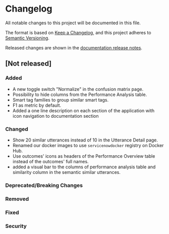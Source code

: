 # Changelog

All notable changes to this project will be documented in this file.

The format is based on [Keep a Changelog](https://keepachangelog.com/en/1.0.0/), and this project
adheres to [Semantic Versioning](https://semver.org/spec/v2.0.0.html).

Released changes are shown in the
[documentation release notes](docs/docs/getting-started/changelog.md).

## [Not released]

### Added
- A new toggle switch "Normalize" in the confusion matrix page.
- Possibility to hide columns from the Performance Analysis table.
- Smart tag families to group similar smart tags.
- F1 as metric by default.
- Added a one line description on each section of the application with icon navigation to documentation section

### Changed
- Show 20 similar utterances instead of 10 in the Utterance Detail page.
- Renamed our docker images to use `servicenowdocker` registry on Docker Hub.
- Use outcomes' icons as headers of the Performance Overview table instead of the outcomes' full names.
- added a visual bar to the columns of performance analysis table and similarity column in the semantic similar utterances.

### Deprecated/Breaking Changes

### Removed

### Fixed

### Security

